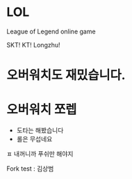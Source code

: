 # LOL
League of Legend
online game

SKT! KT! Longzhu!

# 오버워치도 재밌습니다.

# 오버워치 쪼렙

- 도타는 해봤습니다
- 롤은 무섭네요

ㅍ
내꺼니까 푸쉬만 해야지

Fork test : 김상범